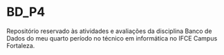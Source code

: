 # BD_P4
Repositório reservado às atividades e avaliações da disciplina Banco de Dados
do meu quarto período no técnico em informática no IFCE Campus Fortaleza. 
